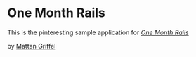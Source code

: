 # One Month Rails

This is the pinteresting sample application for
[*One Month Rails*](http://onemonthrails.com)

by [Mattan Griffel](http://mattangriffel.com)

